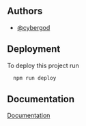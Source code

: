 
## Authors

- [@cybergod](https://www.github.com/cybergod)

## Deployment

To deploy this project run

```bash
  npm run deploy
```


## Documentation

[Documentation](https://linktodocumentation)

